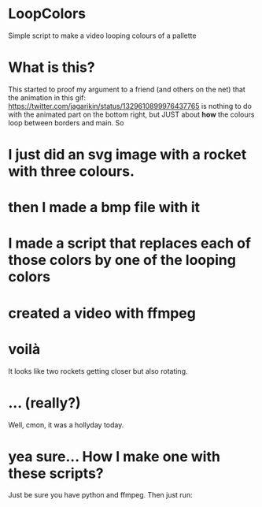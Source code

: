 # LoopColors
Simple script to make a video looping colours of a pallette

# What is this?
This started to proof my argument to a friend (and others on the net) that the animation in this gif:
https://twitter.com/jagarikin/status/1329610899976437765
is nothing to do with the animated part on the bottom right, but JUST about **how** the colours loop between borders and main. So 
# I just did an svg image with a rocket with three colours. 
# then I made a bmp file with it
# I made a script that replaces each of those colors by one of the looping colors
# created a video with ffmpeg
# voilà 
It looks like two rockets getting closer but also rotating.

# ... (really?)
Well, cmon, it was a hollyday today. 

# yea sure... How I make one with these scripts?

Just be sure you have python and ffmpeg. Then just run:
```


